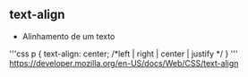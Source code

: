 ## text-align

* Alinhamento de um texto

'''css
p {
    text-align: center; /*left | right | center | justify */
}
'''
https://developer.mozilla.org/en-US/docs/Web/CSS/text-align